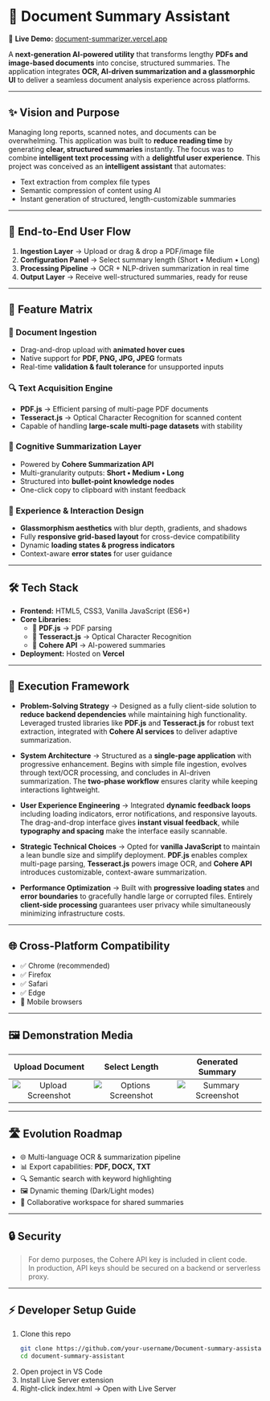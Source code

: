 # 📄 Document Summary Assistant  

🔗 **Live Demo:** [document-summarizer.vercel.app](https://document-summarizer-ten.vercel.app)  

A **next-generation AI-powered utility** that transforms lengthy **PDFs and image-based documents** into concise, structured summaries. The application integrates **OCR, AI-driven summarization and a glassmorphic UI** to deliver a seamless document analysis experience across platforms.  

---

## ✨ Vision and Purpose  

Managing long reports, scanned notes, and documents can be overwhelming. This application was built to **reduce reading time** by generating **clear, structured summaries** instantly. The focus was to combine **intelligent text processing** with a **delightful user experience**.   This project was conceived as an **intelligent assistant** that automates:  

- Text extraction from complex file types  
- Semantic compression of content using AI  
- Instant generation of structured, length-customizable summaries  

---

## 🧭 End-to-End User Flow  

1. **Ingestion Layer** → Upload or drag & drop a PDF/image file  
2. **Configuration Panel** → Select summary length (Short • Medium • Long)  
3. **Processing Pipeline** → OCR + NLP-driven summarization in real time  
4. **Output Layer** → Receive well-structured summaries, ready for reuse  

---

## 🔑 Feature Matrix  

### 📄 Document Ingestion  
- Drag-and-drop upload with **animated hover cues**  
- Native support for **PDF, PNG, JPG, JPEG** formats  
- Real-time **validation & fault tolerance** for unsupported inputs  

### 🔍 Text Acquisition Engine  
- **PDF.js** → Efficient parsing of multi-page PDF documents  
- **Tesseract.js** → Optical Character Recognition for scanned content  
- Capable of handling **large-scale multi-page datasets** with stability  

### 🧠 Cognitive Summarization Layer  
- Powered by **Cohere Summarization API**  
- Multi-granularity outputs: **Short • Medium • Long**  
- Structured into **bullet-point knowledge nodes**  
- One-click copy to clipboard with instant feedback 

### 🎨 Experience & Interaction Design  
- **Glassmorphism aesthetics** with blur depth, gradients, and shadows  
- Fully **responsive grid-based layout** for cross-device compatibility  
- Dynamic **loading states & progress indicators**  
- Context-aware **error states** for user guidance  

---

## 🛠️ Tech Stack  

- **Frontend:** HTML5, CSS3, Vanilla JavaScript (ES6+)  
- **Core Libraries:**  
  - 📘 **PDF.js** → PDF parsing  
  - 🔡 **Tesseract.js** → Optical Character Recognition  
  - 🧠 **Cohere API** → AI-powered summaries  
- **Deployment:** Hosted on **Vercel**  

---

## 🚀 Execution Framework  

- **Problem-Solving Strategy** → Designed as a fully client-side solution to **reduce backend dependencies** while maintaining high functionality. Leveraged trusted libraries like **PDF.js** and **Tesseract.js** for robust text extraction, integrated with **Cohere AI services** to deliver adaptive summarization.  

- **System Architecture** → Structured as a **single-page application** with progressive enhancement. Begins with simple file ingestion, evolves through text/OCR processing, and concludes in AI-driven summarization. The **two-phase workflow** ensures clarity while keeping interactions lightweight.  

- **User Experience Engineering** → Integrated **dynamic feedback loops** including loading indicators, error notifications, and responsive layouts. The drag-and-drop interface gives **instant visual feedback**, while **typography and spacing** make the interface easily scannable. 

- **Strategic Technical Choices** → Opted for **vanilla JavaScript** to maintain a lean bundle size and simplify deployment. **PDF.js** enables complex multi-page parsing, **Tesseract.js** powers image OCR, and **Cohere API** introduces customizable, context-aware summarization.  

- **Performance Optimization** → Built with **progressive loading states** and **error boundaries** to gracefully handle large or corrupted files. Entirely **client-side processing** guarantees user privacy while simultaneously minimizing infrastructure costs.  

---

## 🌐 Cross-Platform Compatibility  

- ✅ Chrome (recommended)  
- ✅ Firefox  
- ✅ Safari  
- ✅ Edge  
- 📱 Mobile browsers  

---

## 🖼️ Demonstration Media  

| Upload Document | Select Length | Generated Summary |  
| :-------------: | :------------: | :---------------: |  
| ![Upload Screenshot]() | ![Options Screenshot]() | ![Summary Screenshot]() |

---

## 🛣️ Evolution Roadmap  

- 🌐 Multi-language OCR & summarization pipeline  
- 📊 Export capabilities: **PDF, DOCX, TXT**  
- 🔍 Semantic search with keyword highlighting  
- 🖼️ Dynamic theming (Dark/Light modes)  
- 🤝 Collaborative workspace for shared summaries  

---

## 🔒 Security  

> For demo purposes, the Cohere API key is included in client code.  
> In production, API keys should be secured on a backend or serverless proxy.

---

## ⚡ Developer Setup Guide  

1. Clone this repo
   ```bash
   git clone https://github.com/your-username/Document-summary-assistant.git 
   cd document-summary-assistant
2. Open project in VS Code
3. Install Live Server extension
4. Right-click index.html → Open with Live Server
